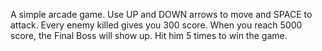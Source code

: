 A simple arcade game. Use UP and DOWN arrows to move and SPACE to attack. 
Every enemy killed gives you 300 score. 
When you reach 5000 score, the Final Boss will show up.
Hit him 5 times to win the game.